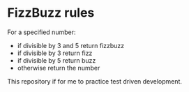 # FizzBuzz rules

For a specified number:
- if divisible by 3 and 5 return fizzbuzz
- if divisible by 3 return fizz
- if divisible by 5 return buzz
- otherwise return the number

This repository if for me to practice test driven development.
